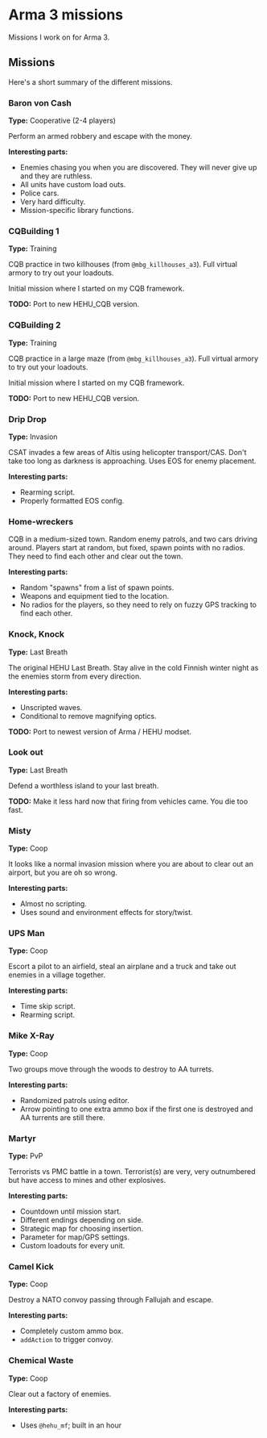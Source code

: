 # Arma 3 missions

Missions I work on for Arma 3.

## Missions

Here's a short summary of the different missions.

### Baron von Cash

**Type:** Cooperative (2-4 players)

Perform an armed robbery and escape with the money.

**Interesting parts:**
* Enemies chasing you when you are discovered. They will never give up and they are ruthless.
* All units have custom load outs.
* Police cars.
* Very hard difficulty.
* Mission-specific library functions.

### CQBuilding 1

**Type:** Training

CQB practice in two killhouses (from `@mbg_killhouses_a3`). Full virtual armory to try out your loadouts.

Initial mission where I started on my CQB framework.

**TODO:** Port to new HEHU_CQB version.

### CQBuilding 2

**Type:** Training

CQB practice in a large maze (from `@mbg_killhouses_a3`). Full virtual armory to try out your loadouts.

Initial mission where I started on my CQB framework.

**TODO:** Port to new HEHU_CQB version.

### Drip Drop

**Type:** Invasion

CSAT invades a few areas of Altis using helicopter transport/CAS. Don't take too long as darkness is approaching. Uses EOS for enemy placement.

**Interesting parts:**
* Rearming script.
* Properly formatted EOS config.

### Home-wreckers

CQB in a medium-sized town. Random enemy patrols, and two cars driving around. Players start at random, but fixed, spawn points with no radios. They need to find each other and clear out the town.

**Interesting parts:**
* Random "spawns" from a list of spawn points.
* Weapons and equipment tied to the location.
* No radios for the players, so they need to rely on fuzzy GPS tracking to find each other.

### Knock, Knock

**Type:** Last Breath

The original HEHU Last Breath. Stay alive in the cold Finnish winter night as the enemies storm from every direction.

**Interesting parts:**
* Unscripted waves.
* Conditional to remove magnifying optics.

**TODO:** Port to newest version of Arma / HEHU modset.

### Look out

**Type:** Last Breath

Defend a worthless island to your last breath.

**TODO:** Make it less hard now that firing from vehicles came. You die too fast.

### Misty ###

**Type:** Coop

It looks like a normal invasion mission where you are about to clear out an airport, but you are oh so wrong.

**Interesting parts:**
* Almost no scripting.
* Uses sound and environment effects for story/twist.

### UPS Man

**Type:** Coop

Escort a pilot to an airfield, steal an airplane and a truck and take out enemies in a village together.

**Interesting parts:**
* Time skip script.
* Rearming script.

### Mike X-Ray

**Type:** Coop

Two groups move through the woods to destroy to AA turrets.

**Interesting parts:**
* Randomized patrols using editor.
* Arrow pointing to one extra ammo box if the first one is destroyed and AA turrents are still there.

### Martyr

**Type:** PvP

Terrorists vs PMC battle in a town. Terrorist(s) are very, very outnumbered but have access to mines and other explosives.

**Interesting parts:**
* Countdown until mission start.
* Different endings depending on side.
* Strategic map for choosing insertion.
* Parameter for map/GPS settings.
* Custom loadouts for every unit.

### Camel Kick

**Type:** Coop

Destroy a NATO convoy passing through Fallujah and escape.

**Interesting parts:**
* Completely custom ammo box.
* `addAction` to trigger convoy.

### Chemical Waste

**Type:** Coop

Clear out a factory of enemies.

**Interesting parts:**
* Uses `@hehu_mf`; built in an hour

